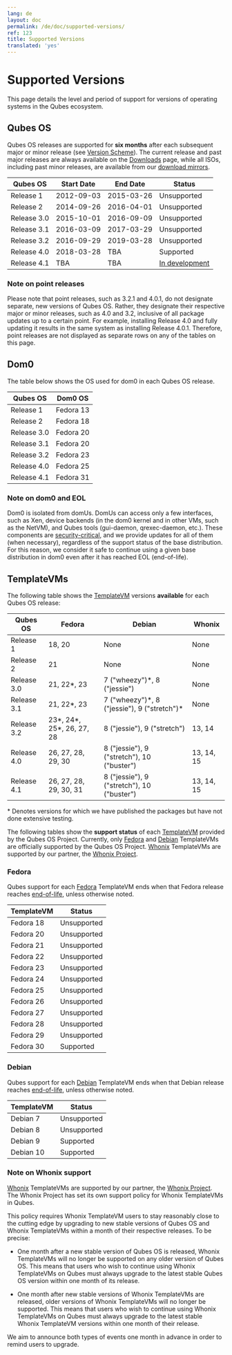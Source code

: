 ```yaml
---
lang: de
layout: doc
permalink: /de/doc/supported-versions/
ref: 123
title: Supported Versions
translated: 'yes'
---
```


# Supported Versions

This page details the level and period of support for versions of operating systems in the Qubes ecosystem.


## Qubes OS

Qubes OS releases are supported for **six months** after each subsequent major
or minor release (see [Version Scheme]). The current release and past major
releases are always available on the [Downloads] page, while all ISOs, including
past minor releases, are available from our [download mirrors].

| Qubes OS      | Start Date | End Date   | Status                |
| ------------- | ---------- | ---------- | --------------------- |
| Release 1     | 2012-09-03 | 2015-03-26 | Unsupported           |
| Release 2     | 2014-09-26 | 2016-04-01 | Unsupported           |
| Release 3.0   | 2015-10-01 | 2016-09-09 | Unsupported           |
| Release 3.1   | 2016-03-09 | 2017-03-29 | Unsupported           |
| Release 3.2   | 2016-09-29 | 2019-03-28 | Unsupported           |
| Release 4.0   | 2018-03-28 | TBA        | Supported             |
| Release 4.1   | TBA        | TBA        | [In development][4.1] |


### Note on point releases

Please note that point releases, such as 3.2.1 and 4.0.1, do not designate separate, new versions of Qubes OS.
Rather, they designate their respective major or minor releases, such as 4.0 and 3.2, inclusive of all package updates up to a certain point.
For example, installing Release 4.0 and fully updating it results in the same system as installing Release 4.0.1.
Therefore, point releases are not displayed as separate rows on any of the tables on this page.


## Dom0

The table below shows the OS used for dom0 in each Qubes OS release.

| Qubes OS      | Dom0 OS   |
| ------------- | --------- |
| Release 1     | Fedora 13 |
| Release 2     | Fedora 18 |
| Release 3.0   | Fedora 20 |
| Release 3.1   | Fedora 20 |
| Release 3.2   | Fedora 23 |
| Release 4.0   | Fedora 25 |
| Release 4.1   | Fedora 31 |


### Note on dom0 and EOL

Dom0 is isolated from domUs. DomUs can access only a few interfaces, such as Xen, device backends (in the dom0 kernel and in other VMs, such as the NetVM), and Qubes tools (gui-daemon, qrexec-daemon, etc.).
These components are [security-critical], and we provide updates for all of them (when necessary), regardless of the support status of the base distribution.
For this reason, we consider it safe to continue using a given base distribution in dom0 even after it has reached EOL (end-of-life).


## TemplateVMs

The following table shows the [TemplateVM] versions **available** for each Qubes OS release:

| Qubes OS      | Fedora                       | Debian                                        | Whonix     |
| ------------- | ---------------------------- | --------------------------------------------- | ---------- |
| Release 1     | 18, 20                       | None                                          | None       |
| Release 2     | 21                           | None                                          | None       |
| Release 3.0   | 21, 22\*, 23                 | 7 ("wheezy")\*, 8 ("jessie")                  | None       |
| Release 3.1   | 21, 22\*, 23                 | 7 ("wheezy")\*, 8 ("jessie"), 9 ("stretch")\* | None       |
| Release 3.2   | 23\*, 24\*, 25\*, 26, 27, 28 | 8 ("jessie"), 9 ("stretch")                   | 13, 14     |
| Release 4.0   | 26, 27, 28, 29, 30           | 8 ("jessie"), 9 ("stretch"), 10 ("buster")    | 13, 14, 15 |
| Release 4.1   | 26, 27, 28, 29, 30, 31       | 8 ("jessie"), 9 ("stretch"), 10 ("buster")    | 13, 14, 15 |

\* Denotes versions for which we have published the packages but have not done
extensive testing.

The following tables show the **support status** of each [TemplateVM] provided by the Qubes OS Project.
Currently, only [Fedora] and [Debian] TemplateVMs are officially supported by the Qubes OS Project.
[Whonix] TemplateVMs are supported by our partner, the [Whonix Project].


### Fedora

Qubes support for each [Fedora] TemplateVM ends when that Fedora release reaches [end-of-life][fedora-eol], unless otherwise noted.

| TemplateVM    | Status      |
| ------------- | ----------- |
| Fedora 18     | Unsupported |
| Fedora 20     | Unsupported |
| Fedora 21     | Unsupported |
| Fedora 22     | Unsupported |
| Fedora 23     | Unsupported |
| Fedora 24     | Unsupported |
| Fedora 25     | Unsupported |
| Fedora 26     | Unsupported |
| Fedora 27     | Unsupported |
| Fedora 28     | Unsupported |
| Fedora 29     | Unsupported |
| Fedora 30     | Supported   |


### Debian

Qubes support for each [Debian] TemplateVM ends when that Debian release reaches [end-of-life][debian-eol], unless otherwise noted.

| TemplateVM    | Status       |
| ------------- | ------------ |
| Debian 7      | Unsupported  |
| Debian 8      | Unsupported  |
| Debian 9      | Supported    |
| Debian 10     | Supported    |


### Note on Whonix support

[Whonix] TemplateVMs are supported by our partner, the [Whonix Project].
The Whonix Project has set its own support policy for Whonix TemplateVMs in Qubes.

This policy requires Whonix TemplateVM users to stay reasonably close to the cutting edge by upgrading to new stable versions of Qubes OS and Whonix TemplateVMs within a month of their respective releases.
To be precise:

 * One month after a new stable version of Qubes OS is released, Whonix TemplateVMs will no longer be supported on any older version of Qubes OS.
   This means that users who wish to continue using Whonix TemplateVMs on Qubes must always upgrade to the latest stable Qubes OS version within one month of its release.

 * One month after new stable versions of Whonix TemplateVMs are released, older versions of Whonix TemplateVMs will no longer be supported.
   This means that users who wish to continue using Whonix TemplateVMs on Qubes must always upgrade to the latest stable Whonix TemplateVM versions within one month of their release.

We aim to announce both types of events one month in advance in order to remind users to upgrade.


[Version Scheme]: /de/doc/version-scheme/
[Downloads]: /de/downloads/
[download mirrors]: /de/downloads/#mirrors
[security-critical]: /de/doc/security-critical-code/
[TemplateVM]: /de/doc/templates/
[extended support]: /news/2018/03/28/qubes-40/#the-past-and-the-future
[4.1]: https://github.com/QubesOS/qubes-issues/issues?utf8=%E2%9C%93&q=is%3Aissue+milestone%3A%22Release+4.1%22+
[Fedora]: /de/doc/templates/fedora/
[Debian]: /de/doc/templates/debian/
[fedora-eol]: https://fedoraproject.org/wiki/End_of_life
[debian-eol]: https://wiki.debian.org/DebianReleases
[Whonix]: /de/doc/whonix/
[Whonix Project]: https://www.whonix.org/